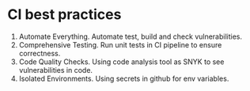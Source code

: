 # CI best practices

1. Automate Everything. Automate test, build and check vulnerabilities.
2. Comprehensive Testing. Run unit tests in CI pipeline to ensure correctness.
3. Code Quality Checks. Using code analysis tool as SNYK to see vulnerabilities in code.
4. Isolated Environments. Using secrets in github for env variables.

